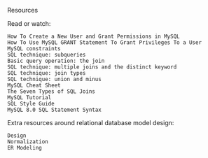 Resources

Read or watch:

    How To Create a New User and Grant Permissions in MySQL
    How To Use MySQL GRANT Statement To Grant Privileges To a User
    MySQL constraints
    SQL technique: subqueries
    Basic query operation: the join
    SQL technique: multiple joins and the distinct keyword
    SQL technique: join types
    SQL technique: union and minus
    MySQL Cheat Sheet
    The Seven Types of SQL Joins
    MySQL Tutorial
    SQL Style Guide
    MySQL 8.0 SQL Statement Syntax

Extra resources around relational database model design:

    Design
    Normalization
    ER Modeling

